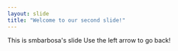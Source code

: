 ```yaml
---
layout: slide
title: "Welcome to our second slide!"
---
```

This is smbarbosa's slide
Use the left arrow to go back!
